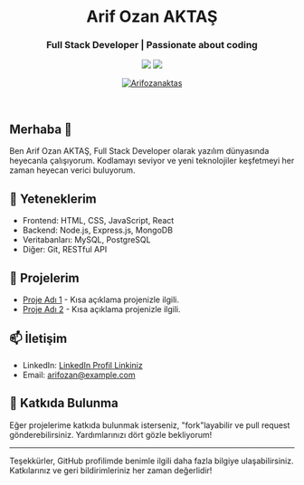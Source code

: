 <div align="center">
  <h1>Arif Ozan AKTAŞ</h1>
  <h3>Full Stack Developer | Passionate about coding </h3>
  
  <a href="https://www.linkedin.com/in/arifozanaktas/" target="_blank"><img src="https://img.shields.io/badge/LinkedIn-Connect-blue"></a>
  <a href="mailto:aoaktas@hotmail.com"><img src="https://img.shields.io/badge/Email-Contact-red"></a>
  <p align="center"> <a href="https://github.com/ryo-ma/github-profile-trophy"><img src="https://github-profile-trophy.vercel.app/?username=Arifozanaktas" alt="Arifozanaktas" /></a> </p>
</div>

<br>

## Merhaba 👋

Ben Arif Ozan AKTAŞ, Full Stack Developer olarak yazılım dünyasında heyecanla çalışıyorum. Kodlamayı seviyor ve yeni teknolojiler keşfetmeyi her zaman heyecan verici buluyorum.

## 🚀 Yeteneklerim

- Frontend: HTML, CSS, JavaScript, React
- Backend: Node.js, Express.js, MongoDB
- Veritabanları: MySQL, PostgreSQL
- Diğer: Git, RESTful API

## 💼 Projelerim

- [Proje Adı 1](link) - Kısa açıklama projenizle ilgili.
- [Proje Adı 2](link) - Kısa açıklama projenizle ilgili.

## 📫 İletişim

- LinkedIn: [LinkedIn Profil Linkiniz](https://www.linkedin.com/in/arifozanaktas/)
- Email: [arifozan@example.com](mailto:aoaktas@hotmail.com.com)

## 🤝 Katkıda Bulunma

Eğer projelerime katkıda bulunmak isterseniz, "fork"layabilir ve pull request gönderebilirsiniz. Yardımlarınızı dört gözle bekliyorum!

---

Teşekkürler, GitHub profilimde benimle ilgili daha fazla bilgiye ulaşabilirsiniz. Katkılarınız ve geri bildirimleriniz her zaman değerlidir!
